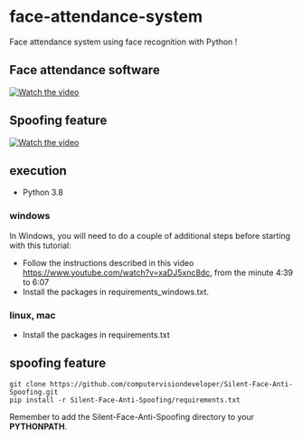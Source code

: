 # face-attendance-system

Face attendance system using face recognition with Python !

## Face attendance software

[![Watch the video](https://img.youtube.com/vi/z_dbnYHAQYg/0.jpg)](https://www.youtube.com/watch?v=z_dbnYHAQYg)

## Spoofing feature

[![Watch the video](https://img.youtube.com/vi/_KvtVk8Gk1A/0.jpg)](https://www.youtube.com/watch?v=_KvtVk8Gk1A)


## execution

- Python 3.8

### windows

In Windows, you will need to do a couple of additional steps before starting with this tutorial:
- Follow the instructions described in this video https://www.youtube.com/watch?v=xaDJ5xnc8dc, from the minute 4:39 to 6:07
- Install the packages in requirements_windows.txt.

### linux, mac

- Install the packages in requirements.txt

## spoofing feature

    git clone https://github.com/computervisiondeveloper/Silent-Face-Anti-Spoofing.git
    pip install -r Silent-Face-Anti-Spoofing/requirements.txt

Remember to add the Silent-Face-Anti-Spoofing directory to your **PYTHONPATH**.
